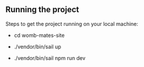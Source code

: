 ## Running the project

Steps to get the project running on your local machine:

- cd womb-mates-site
- ./vendor/bin/sail up

- ./vendor/bin/sail npm run dev
